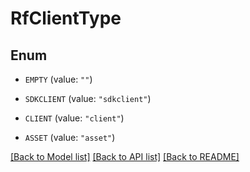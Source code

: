 # RfClientType

## Enum


* `EMPTY` (value: `""`)

* `SDKCLIENT` (value: `"sdkclient"`)

* `CLIENT` (value: `"client"`)

* `ASSET` (value: `"asset"`)


[[Back to Model list]](../README.md#documentation-for-models) [[Back to API list]](../README.md#documentation-for-api-endpoints) [[Back to README]](../README.md)


